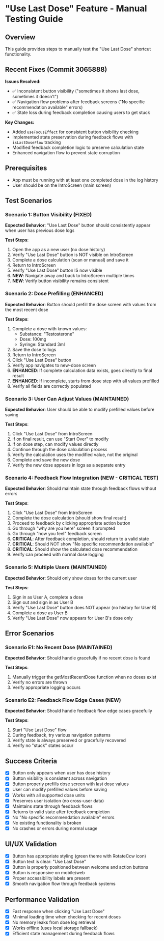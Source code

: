 # "Use Last Dose" Feature - Manual Testing Guide

## Overview
This guide provides steps to manually test the "Use Last Dose" shortcut functionality.

## Recent Fixes (Commit 3065888)
**Issues Resolved:**
- ✅ Inconsistent button visibility ("sometimes it shows last dose, sometimes it doesn't")
- ✅ Navigation flow problems after feedback screens ("No specific recommendation available" errors)
- ✅ State loss during feedback completion causing users to get stuck

**Key Changes:**
- Added `useFocusEffect` for consistent button visibility checking
- Implemented state preservation during feedback flows with `isLastDoseFlow` tracking
- Modified feedback completion logic to preserve calculation state
- Enhanced navigation flow to prevent state corruption

## Prerequisites
- App must be running with at least one completed dose in the log history
- User should be on the IntroScreen (main screen)

## Test Scenarios

### Scenario 1: Button Visibility (FIXED)
**Expected Behavior**: "Use Last Dose" button should consistently appear when user has previous dose logs

**Test Steps**:
1. Open the app as a new user (no dose history)
2. Verify "Use Last Dose" button is NOT visible on IntroScreen
3. Complete a dose calculation (scan or manual) and save it
4. Return to IntroScreen
5. Verify "Use Last Dose" button IS now visible
6. **NEW**: Navigate away and back to IntroScreen multiple times
7. **NEW**: Verify button visibility remains consistent

### Scenario 2: Dose Prefilling (ENHANCED)
**Expected Behavior**: Button should prefill the dose screen with values from the most recent dose

**Test Steps**:
1. Complete a dose with known values:
   - Substance: "Testosterone" 
   - Dose: 100mg
   - Syringe: Standard 3ml
2. Save the dose to logs
3. Return to IntroScreen
4. Click "Use Last Dose" button
5. Verify app navigates to new-dose screen
6. **ENHANCED**: If complete calculation data exists, goes directly to final result
7. **ENHANCED**: If incomplete, starts from dose step with all values prefilled
8. Verify all fields are correctly populated

### Scenario 3: User Can Adjust Values (MAINTAINED)
**Expected Behavior**: User should be able to modify prefilled values before saving

**Test Steps**:
1. Click "Use Last Dose" from IntroScreen
2. If on final result, can use "Start Over" to modify
3. If on dose step, can modify values directly
4. Continue through the dose calculation process
5. Verify the calculation uses the modified value, not the original
6. Complete and save the new dose
7. Verify the new dose appears in logs as a separate entry

### Scenario 4: Feedback Flow Integration (NEW - CRITICAL TEST)
**Expected Behavior**: Should maintain state through feedback flows without errors

**Test Steps**:
1. Click "Use Last Dose" from IntroScreen
2. Complete the dose calculation (should show final result)
3. Proceed to feedback by clicking appropriate action button
4. Go through "why are you here" screen if prompted
5. Go through "how you feel" feedback screen
6. **CRITICAL**: After feedback completion, should return to a valid state
7. **CRITICAL**: Should NOT show "No specific recommendation available"
8. **CRITICAL**: Should show the calculated dose recommendation
9. Verify can proceed with normal dose logging

### Scenario 5: Multiple Users (MAINTAINED)
**Expected Behavior**: Should only show doses for the current user

**Test Steps**:
1. Sign in as User A, complete a dose
2. Sign out and sign in as User B
3. Verify "Use Last Dose" button does NOT appear (no history for User B)
4. Complete a dose as User B
5. Verify "Use Last Dose" now appears for User B's dose only

## Error Scenarios

### Scenario E1: No Recent Dose (MAINTAINED)
**Expected Behavior**: Should handle gracefully if no recent dose is found

**Test Steps**:
1. Manually trigger the getMostRecentDose function when no doses exist
2. Verify no errors are thrown
3. Verify appropriate logging occurs

### Scenario E2: Feedback Flow Edge Cases (NEW)
**Expected Behavior**: Should handle feedback flow edge cases gracefully

**Test Steps**:
1. Start "Use Last Dose" flow
2. During feedback, try various navigation patterns
3. Verify state is always preserved or gracefully recovered
4. Verify no "stuck" states occur

## Success Criteria
- [x] Button only appears when user has dose history
- [x] Button visibility is consistent across navigation
- [x] Button properly prefills dose screen with last dose values
- [x] User can modify prefilled values before saving
- [x] Works with all supported dose units
- [x] Preserves user isolation (no cross-user data)
- [x] Maintains state through feedback flows
- [x] Returns to valid state after feedback completion
- [x] No "No specific recommendation available" errors
- [x] No existing functionality is broken
- [x] No crashes or errors during normal usage

## UI/UX Validation
- [x] Button has appropriate styling (green theme with RotateCcw icon)
- [x] Button text is clear: "Use Last Dose"
- [x] Button is properly positioned between welcome and action buttons
- [x] Button is responsive on mobile/web
- [x] Proper accessibility labels are present
- [x] Smooth navigation flow through feedback systems

## Performance Validation
- [x] Fast response when clicking "Use Last Dose"
- [x] Minimal loading time when checking for recent doses
- [x] No memory leaks from dose log retrieval
- [x] Works offline (uses local storage fallback)
- [x] Efficient state management during feedback flows